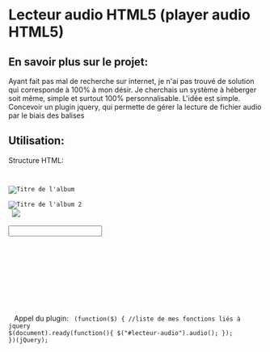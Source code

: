 Lecteur audio HTML5 (player audio HTML5)
===================


En savoir plus sur le projet:
-----------------

Ayant fait pas mal de recherche sur internet, je n'ai pas trouvé de solution qui corresponde à 100% à mon désir. Je cherchais un système à héberger soit même, simple et surtout 100% personnalisable.
L'idée est simple. Concevoir un plugin jquery, qui permette de gérer la lecture de fichier audio par le biais des balises <audio />

Utilisation:
-----------------
Structure HTML:
<code>
	<div id="lecteur-audio">
	<audio class="audio" id="audio1" preload="auto">
	<source src="DJ_Spooky_-_Check_Your_Math.mp3" type="audio/mpeg">
	<source src="DJ_Spooky_-_Check_Your_Math.ogg" type="audio/ogg">
	<source src="DJ_Spooky_-_Check_Your_Math.wav" type="audio/wav">
	</audio>
	<img src="DJ_Spooky_-_Check_Your_Math.jpg" alt="Titre de l'album" title="Titre du son" class="pochette audio1" />
	<audio class="audio" id="audio2" preload="auto">
	<source src="Lauren_Piper_-_Ryan.mp3" type="audio/mpeg">
	<source src="Lauren_Piper_-_Ryan.ogg" type="audio/ogg">
	<source src="Lauren_Piper_-_Ryan.wav" type="audio/wav">
	</audio>
	<img src="Lauren_Piper_-_Ryan.jpg" alt="Titre de l'album 2" title="Titre du son 2" class="pochette audio2" />
	</div>
	<img id="photo-pochette" src="http://dummyimage.com/75x75/" />
	<span id="titre_album"></span>
	<span id="song"></span>
	<input type="text" name="valeurtimeline" id="valeurtimeline" />
	<br />
	<br />
	<div class="avancement">
	</div>
	<div id="controller-player">
	<div class="cursor-pointer" id="btn-back"></div>
	<div class="cursor-pointer" id="btn-play"></div>
	<div class="cursor-pointer" id="btn-pause"></div>
	<div class="cursor-pointer" id="btn-stop"></div>
	<div class="cursor-pointer" id="btn-next"></div>
	</div>
</code>
Appel du plugin:
<code>
	(function($) {
	//liste de mes fonctions liés à jquery
		$(document).ready(function(){
			$("#lecteur-audio").audio();
		});
	})(jQuery);
</code>